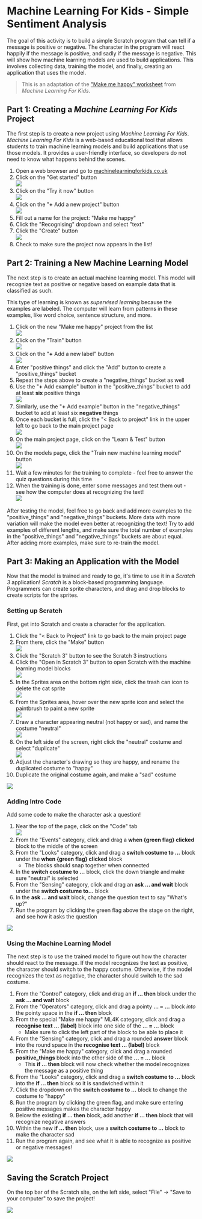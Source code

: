 # Machine Learning For Kids - Simple Sentiment Analysis
The goal of this activity is to build a simple Scratch program that can tell if a message is positive or negative. The character in the program will react happily if the message is positive, and sadly if the message is negative. This will show how machine learning models are used to build applications. This involves collecting data, training the model, and finally, creating an application that uses the model.

>This is an adaptation of the ["Make me happy" worksheet](https://github.com/IBM/taxinomitis-docs/raw/master/project-worksheets/pdf/worksheet-makemehappy-easy.pdf) from _Machine Learning For Kids_.

## Part 1: Creating a _Machine Learning For Kids_ Project
The first step is to create a new project using _Machine Learning For Kids_. _Machine Learning For Kids_ is a web-based educational tool that allows students to train machine learning models and build applications that use those models. It provides a user-friendly interface, so developers do not need to know what happens behind the scenes.

1. Open a web browser and go to [machinelearningforkids.co.uk](https://machinelearningforkids.co.uk)
1. Click on the "Get started" button  
    ![](Assets/FollowAlongML4K/get_started.png)
1. Click on the "Try it now" button  
    ![](Assets/FollowAlongML4K/try_it_now.png)
1. Click on the "**+** Add a new project" button  
    ![](Assets/FollowAlongML4K/add_new_project.png)
1. Fill out a name for the project: "Make me happy"
1. Click the "Recognising" dropdown and select "text"
1. Click the "Create" button  
    ![](Assets/FollowAlongML4K/create.png)
1. Check to make sure the project now appears in the list!  

## Part 2: Training a New Machine Learning Model
The next step is to create an actual machine learning model. This model will recognize text as positive or negative based on example data that is classified as such.

This type of learning is known as _supervised learning_ because the examples are labeled. The computer will learn from patterns in these examples, like word choice, sentence structure, and more.

1. Click on the new "Make me happy" project from the list  
    ![](Assets/FollowAlongML4K/project_list.png)
1. Click on the "Train" button  
    ![](Assets/FollowAlongML4K/train_button.png)
1. Click on the "**+** Add a new label" button  
    ![](Assets/FollowAlongML4K/add_new_label.png)
1. Enter "positive things" and click the "Add" button to create a "positive_things" bucket
1. Repeat the steps above to create a "negative_things" bucket as well
1. Use the "**+** Add example" button in the "positive_things" bucket to add at least **six** positive things  
    ![](Assets/FollowAlongML4K/positive_add.png)
1. Similarly, use the "**+** Add example" button in the "negative_things" bucket to add at least six **negative** things
1. Once each bucket is full, click the "< Back to project" link in the upper left to go back to the main project page  
    ![](Assets/FollowAlongML4K/back_to_project.png)
1. On the main project page, click on the "Learn & Test" button  
    ![](Assets/FollowAlongML4K/learn_and_test_button.png)
1. On the models page, click the "Train new machine learning model" button  
    ![](Assets/FollowAlongML4K/train_new_model.png)
1. Wait a few minutes for the training to complete - feel free to answer the quiz questions during this time
1. When the training is done, enter some messages and test them out - see how the computer does at recognizing the text!  
    ![](Assets/FollowAlongML4K/message_tests)

After testing the model, feel free to go back and add more examples to the "positive_things" and "negative_things" buckets. More data with more variation will make the model even better at recognizing the text! Try to add examples of different lengths, and make sure the total number of examples in the "positive_things" and "negative_things" buckets are about equal. After adding more examples, make sure to re-train the model.

## Part 3: Making an Application with the Model
Now that the model is trained and ready to go, it's time to use it in a _Scratch 3_ application! _Scratch_ is a block-based programming language. Programmers can create sprite characters, and drag and drop blocks to create scripts for the sprites.

### Setting up Scratch
First, get into Scratch and create a character for the application.

1. Click the "< Back to Project" link to go back to the main project page
1. From there, click the "Make" button  
    ![](Assets/FollowAlongScratch/make_button.png)
1. Click the "Scratch 3" button to see the Scratch 3 instructions
1. Click the "Open in Scratch 3" button to open Scratch with the machine learning model blocks  
    ![](Assets/FollowAlongScratch/open_in_scratch3.png)
1. In the Sprites area on the bottom right side, click the trash can icon to delete the cat sprite  
    ![](Assets/FollowAlongScratch/trash_cat.png)
1. From the Sprites area, hover over the new sprite icon and select the paintbrush to paint a new sprite  
    ![](Assets/FollowAlongScratch/paintbrush.png)
1. Draw a character appearing neutral (not happy or sad), and name the costume "neutral"  
    ![](Assets/FollowAlongScratch/neutral_costume.png)
1. On the left side of the screen, right click the "neutral" costume and select "duplicate"  
    ![](Assets/FollowAlongScratch/duplicate.png)
1. Adjust the character's drawing so they are happy, and rename the duplicated costume to "happy"
1. Duplicate the original costume again, and make a "sad" costume  

![](Assets/FollowAlongScratch/three_costumes.png)

### Adding Intro Code
Add some code to make the character ask a question!

1. Near the top of the page, click on the "Code" tab  
    ![](Assets/FollowAlongScratch/code_tab.png)
1. From the "Events" category, click and drag a **when {green flag} clicked** block to the middle of the screen
1. From the "Looks" category, click and drag a **switch costume to ...** block under the **when {green flag} clicked** block
    - The blocks should snap together when connected
1. In the **switch costume to ...** block, click the down triangle and make sure "neutral" is selected
1. From the "Sensing" category, click and drag an **ask ... and wait** block under the **switch costume to...** block
1. In the **ask ... and wait** block, change the question text to say "What's up?"
1. Run the program by clicking the green flag above the stage on the right, and see how it asks the question

![](Assets/FollowAlongScratch/whats_up_code.png)

### Using the Machine Learning Model
The next step is to use the trained model to figure out how the character should react to the message. If the model recognizes the text as positive, the character should switch to the happy costume. Otherwise, if the model recognizes the text as negative, the character should switch to the sad costume.

1. From the "Control" category, click and drag an **if ... then** block under the **ask ... and wait** block
1. From the "Operators" category, click and drag a pointy **... = ...** block _into_ the pointy space in the **if ... then** block
1. From the special "Make me happy" ML4K category, click and drag a **recognise text ... (label)** block into one side of the **... = ...** block
    - Make sure to click the left part of the block to be able to place it
1. From the "Sensing" category, click and drag a rounded **answer** block into the round space in the **recognise text ... (label)** block
1. From the "Make me happy" category, click and drag a rounded **positive_things** block into the other side of the **... = ...** block
    - This **if ... then** block will now check whether the model recognizes the message as a positive thing
1. From the "Looks" category, click and drag a **switch costume to ...** block into the **if ... then** block so it is sandwiched within it
1. Click the dropdown on the **switch costume to ...** block to change the costume to "happy"
1. Run the program by clicking the green flag, and make sure entering positive messages makes the character happy
1. Below the existing **if ... then** block, add another **if ... then** block that will recognize negative answers
1. Within the new **if ... then** block, use a **switch costume to ...** block to make the character sad
1. Run the program again, and see what it is able to recognize as positive or negative messages!

![](Assets/FollowAlongScratch/all_code.png)

## Saving the Scratch Project
On the top bar of the Scratch site, on the left side, select "File" -> "Save to your computer" to save the project!

![](Assets/FollowAlongScratch/save_scratch.png)